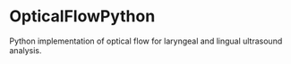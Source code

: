 # OpticalFlowPython
Python implementation of optical flow for laryngeal and lingual ultrasound analysis.
